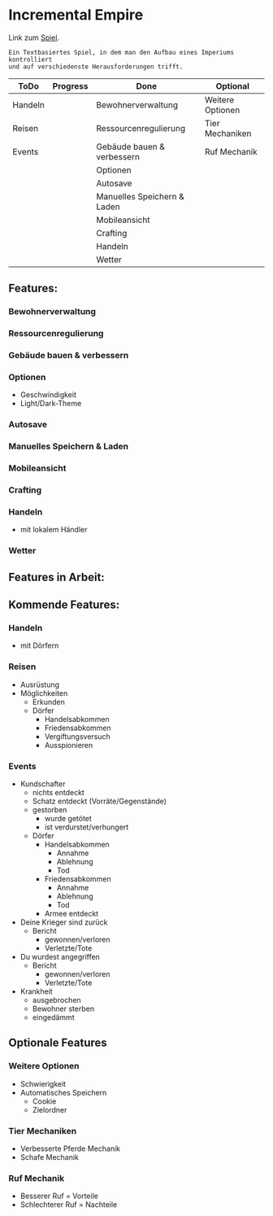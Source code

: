 # Incremental Empire
Link zum [Spiel](https://xxnicksonxx.github.io/Incremental-Empire/).

```
Ein Textbasiertes Spiel, in dem man den Aufbau eines Imperiums kontrolliert
und auf verschiedenste Herausforderungen trifft.
```

| ToDo    | Progress | Done                        | Optional         |
| ------- | -------- | --------------------------- | ---------------- |
| Handeln |          | Bewohnerverwaltung          | Weitere Optionen |
| Reisen  |          | Ressourcenregulierung       | Tier Mechaniken  |
| Events  |          | Gebäude bauen & verbessern  | Ruf Mechanik     |
|         |          | Optionen                    |                  |
|         |          | Autosave                    |                  |
|         |          | Manuelles Speichern & Laden |                  |
|         |          | Mobileansicht               |                  |
|         |          | Crafting                    |                  |
|         |          | Handeln                     |                  |
|         |          | Wetter                      |                  |

## Features:
### Bewohnerverwaltung
### Ressourcenregulierung
### Gebäude bauen & verbessern
### Optionen
- Geschwindigkeit
- Light/Dark-Theme
### Autosave
### Manuelles Speichern & Laden
### Mobileansicht
### Crafting
### Handeln
- mit lokalem Händler
### Wetter

## Features in Arbeit:

## Kommende Features:
### Handeln
- mit Dörfern
### Reisen
- Ausrüstung
- Möglichkeiten
  - Erkunden
  - Dörfer
    - Handelsabkommen
    - Friedensabkommen
    - Vergiftungsversuch
    - Ausspionieren
### Events
- Kundschafter
  - nichts entdeckt
  - Schatz entdeckt (Vorräte/Gegenstände)
  - gestorben
    - wurde getötet
    - ist verdurstet/verhungert
  - Dörfer
    - Handelsabkommen
      - Annahme
      - Ablehnung
      - Tod
    - Friedensabkommen
      - Annahme
      - Ablehnung
      - Tod
    - Armee entdeckt
- Deine Krieger sind zurück
  - Bericht
    - gewonnen/verloren
    - Verletzte/Tote
- Du wurdest angegriffen
  - Bericht
    - gewonnen/verloren
    - Verletzte/Tote
- Krankheit
  - ausgebrochen
  - Bewohner sterben
  - eingedämmt

## Optionale Features
### Weitere Optionen
- Schwierigkeit
- Automatisches Speichern
  - Cookie
  - Zielordner
### Tier Mechaniken
- Verbesserte Pferde Mechanik
- Schafe Mechanik
### Ruf Mechanik
- Besserer Ruf = Vorteile
- Schlechterer Ruf = Nachteile
